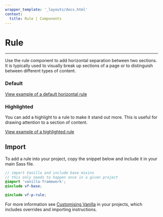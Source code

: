 ```yaml
---
wrapper_template: '_layouts/docs.html'
context:
  title: Rule | Components
---
```


# Rule

<hr>

Use the rule component to add horizontal separation between two sections.
It is typically used to visually break up sections of a page or to distinguish between different types of content.

### Default

<div class="embedded-example"><a href="/docs/examples/patterns/rule/default" class="js-example">
View example of a default horizontal rule
</a></div>

### Highlighted

You can add a highlight to a rule to make it stand out more. This is useful for drawing attention to a section of content.

<div class="embedded-example"><a href="/docs/examples/patterns/rule/highlight" class="js-example">
View example of a highlighted rule
</a></div>

## Import

To add a rule into your project, copy the snippet below and include it in your main Sass file.

```scss
// import Vanilla and include base mixins
// this only needs to happen once in a given project
@import 'vanilla-framework';
@include vf-base;

@include vf-p-rule;
```

For more information see [Customising Vanilla](/docs/customising-vanilla/) in your projects, which includes overrides and importing instructions.
